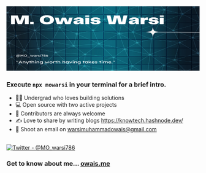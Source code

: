 <div align="center">
  <img src="https://github.com/Muhammad-Owais-Warsi/Muhammad-Owais-Warsi/blob/main/owais_resized.png" alt="Owais Warsi">
  
</div>


### Execute `npx mowarsi` in your terminal for a brief intro.

<div>
  <ul align="left">
    <li>👨‍🎓 Undergrad who loves building solutions</li>
    <li>💻 Open source with two active projects</li>
    <li>🤝 Contributors are always welcome</li>
    <li>✍️ Love to share by writing blogs <a href="https://knowtech.hashnode.dev/">https://knowtech.hashnode.dev/</a></li>
    <li>📧 Shoot an email on <a href="mailto:warsimuhammadowais@gmail.com">warsimuhammadowais@gmail.com</a></li>
  </ul>
</div>
<br>

<div>
  <a href="https://x.com/MO_warsi786">
    <img src="https://img.shields.io/badge/Twitter-%40MO__warsi786-blue" alt="Twitter - @MO_warsi786">
  </a>
</div>

### Get to know about me... [owais.me](https://owais-warsi.vercel.app/)

